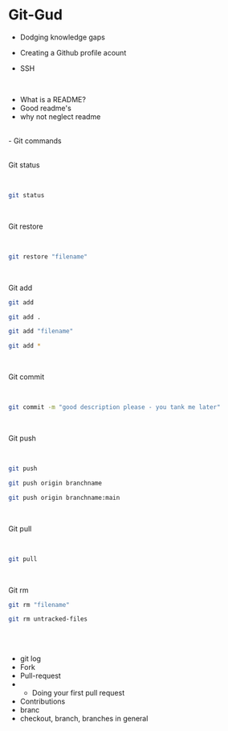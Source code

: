 # Git-Gud

- Dodging knowledge gaps

- Creating a Github profile acount
- SSH

<br>

- What is a README?
- Good readme's
- why not neglect readme

<br>
- Git commands
<br>

<br>

Git status

<br>

```sh
git status
```

<br>

Git restore

<br>

```sh
git restore "filename"
```
<br>

Git add

```sh
git add
```

```sh
git add .
```

```sh
git add "filename"
```

```sh
git add *
```
<br>

Git commit

<br>

```sh
git commit -m "good description please - you tank me later"
```

<br>

Git push

<br>

```sh
git push 
```

```sh
git push origin branchname
```

```sh
git push origin branchname:main
```

<br>

Git pull

<br>

```sh
git pull
```
<br>

Git rm

```sh
git rm "filename"
```

```sh
git rm untracked-files
```

<br>

<br>

- git log
- Fork
- Pull-request
- - Doing your first pull request
- Contributions
- branc
- checkout, branch, branches in general
